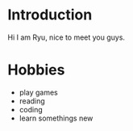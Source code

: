 # Introduction

Hi I am Ryu, nice to meet you guys.

# Hobbies

- play games
- reading
- coding
- learn somethings new

